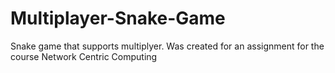# Multiplayer-Snake-Game
Snake game that supports multiplyer. Was created for an assignment for the course Network Centric Computing
